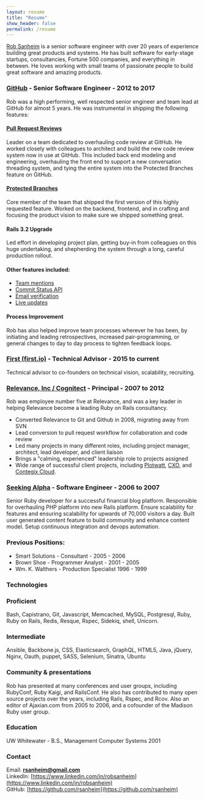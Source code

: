 ```yaml
---
layout: resume
title: "Resume"
show_header: false
permalink: /resume
---
```


[Rob Sanheim](mailto:rsanheim@gmail.com) is a senior software engineer with over 20 years of experience building great products and systems. He has built software for early-stage startups, consultancies, Fortune 500 companies, and everything in between. He loves working with small teams of passionate people to build great software and amazing products.

### [GitHub](https://github.com) - Senior Software Engineer - 2012 to 2017

Rob was a high performing, well respected senior engineer and team lead at GitHub for almost 5 years. He was instrumental in shipping the following features:

#### [Pull Request Reviews](https://github.com/blog/2256-a-whole-new-github-universe-announcing-new-tools-forums-and-features#code-better-with-reviews)

Leader on a team dedicated to overhauling code review at GitHub.  He worked closely with colleagues to architect and build the new code review system now in use at GitHub. This included back end modeling and engineering, overhauling the front end to support a new conversation threading system, and tying the entire system into the Protected Branches feature on GitHub.

#### [Protected Branches](https://github.com/blog/2051-protected-branches-and-required-status-checks)

Core member of the team that shipped the first version of this highly requested feature. Worked on the backend, frontend, and in crafting and focusing the product vision to make sure we shipped something great.

#### Rails 3.2 Upgrade

Led effort in developing project plan, getting buy-in from colleagues on this
huge undertaking, and shepherding the system through a long, careful production rollout.

#### Other features included:

* [Team mentions](https://github.com/blog/1121-introducing-team-mentions)
* [Commit Status API](https://github.com/blog/1227-commit-status-api)
* [Email verification](https://github.com/blog/1215-email-verification)
* [Live updates](https://github.com/blog/1174-auto-updating-comments)

#### Process Improvement

Rob has also helped improve team processes wherever he has been, by initiating and leading retrospectives, increased pair-programming, or general changes to day to day process to tighten feedback loops.

### [First (first.io)](https://first.io/) - Technical Advisor - 2015 to current

Technical advisor to co-founders on technical vision, scalability, recruiting.

### [Relevance, Inc / Cognitect](http://cognitect.com/) - Principal - 2007 to 2012

Rob was employee number five at Relevance, and was a key leader in helping Relevance become a leading Ruby on Rails consultancy.

* Converted Relevance to Git and Github in 2008, migrating away from SVN
* Lead conversion to pull request workflow for collaboration and code review
* Led many projects in many different roles, including project manager, architect, lead developer, and client liaison
* Brings a "calming, experienced" leadership role to projects assigned
* Wide range of successful client projects, including [Plotwatt](https://plotwatt.com/), [CXO](http://vivisimo.com/solutions/cxo.html), and [Contegix Cloud](https://classic.contegix.com/session/new).

### [Seeking Alpha](http://seekingalpha.com/) - Software Engineer - 2006 to 2007

Senior Ruby developer for a successful financial blog platform.  Responsible for overhauling PHP platform into new Rails
platform.  Ensure scalability for features and ensuring scalability for upwards of 70,000 visitors a day.  Built user generated content feature to build community and enhance content model.  Setup continuous integration and devops automation.

### Previous Positions:

* Smart Solutions - Consultant - 2005 - 2006
* Brown Shoe - Programmer Analyst - 2001 - 2005
* Wm. K. Walthers - Production Specialist 1996 - 1999

### Technologies

### Proficient

Bash, Capistrano, Git, Javascript, Memcached, MySQL, Postgresql, Ruby, Ruby on Rails, Redis, Resque, Rspec, Sidekiq, shell, Unicorn.

### Intermediate

Ansible, Backbone.js, CSS, Elasticsearch, GraphQL, HTML5, Java, jQuery, Nginx, Oauth, puppet, SASS, Selenium, Sinatra, Ubuntu

### Community & presentations

Rob has presented at many conferences and user groups, including RubyConf, Ruby Kaigi, and RailsConf.  He also has contributed to many open source projects over the years, including Rails, Rspec, and Rcov.  Also an editor of Ajaxian.com from 2005 to 2006, and a cofounder of the Madison Ruby user group.

### Education

UW Whitewater - B.S., Management Computer Systems 2001

### Contact

Email: <strong>[rsanheim@gmail.com](mailto:rsanheim@gmail.com)</strong><br />
LinkedIn: [https://www.linkedin.com/in/robsanheim](https://www.linkedin.com/in/robsanheim)<br />
GitHub: [https://github.com/rsanheim](https://github.com/rsanheim)<br />
